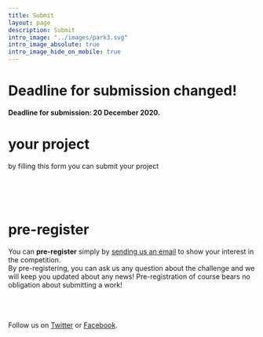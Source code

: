 ```yaml
---
title: Submit
layout: page
description: Submit
intro_image: "../images/park3.svg"
intro_image_absolute: true
intro_image_hide_on_mobile: true
---
```


# Deadline for submission changed!

**Deadline for submission: 20 December 2020.**


# your project

by filling this form you can submit your project

<div class="container" id="ff-compose"></div>
<script async defer src="https://formfacade.com/include/105204658335877613693/form/1FAIpQLSfOCXrXW5w4u7gidhrTAiK7jzs7C98mpqSSh6colkPDYg8Vcg/bootstrap.js?div=ff-compose"></script>

<br/><br/><br/>
# pre-register

You can **pre-register** simply by [sending us an email](mailto:info@greemta.eu?subject=Pre-registration%20to%20the%20GreeMta%20challenge&body=Hi%2C%20I%20would%20like%20to%20be%20kept%20informed%20about%20any%20news%20about%20the%20GreeMta%20challenge.%20%0AThanks!) to show your interest in the competition.<br/>
By pre-registering, you can ask us any question about the challenge and we will keep you updated about any news! Pre-registration of course bears no obligation about submitting a work!



<br/><br/><br/>
Follow us on [Twitter](https://twitter.com/greemta) or [Facebook](https://www.facebook.com/greemta).

